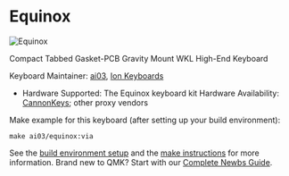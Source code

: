 # Equinox

![Equinox](https://i.imgur.com/BsFtRIA.png)

Compact Tabbed Gasket-PCB Gravity Mount WKL High-End Keyboard

Keyboard Maintainer: [ai03](https://github.com/ai03-2725), [Ion Keyboards](https://ionkeyboards.com/)  
* Hardware Supported: The Equinox keyboard kit
Hardware Availability: [CannonKeys](https://cannonkeys.com/products/gb-equinox-keyboard); other proxy vendors  

Make example for this keyboard (after setting up your build environment):

    make ai03/equinox:via

See the [build environment setup](https://docs.qmk.fm/#/getting_started_build_tools) and the [make instructions](https://docs.qmk.fm/#/getting_started_make_guide) for more information. Brand new to QMK? Start with our [Complete Newbs Guide](https://docs.qmk.fm/#/newbs).
